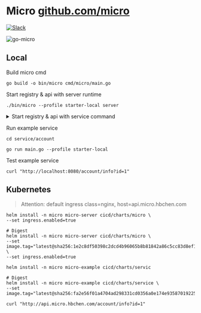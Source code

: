 # Micro [github.com/micro](http://github.com/micro)

[![Slack](https://img.shields.io/badge/slack-join-D60051.svg)](https://hbchen.slack.com/messages/CE68CJ60Z)

![go-micro](/doc/img/micro.jpg "go-micro")

## Local

Build micro cmd
```shell script
go build -o bin/micro cmd/micro/main.go
```

Start registry & api with server runtime
```shell script
./bin/micro --profile starter-local server
```

<details>
  <summary> Start registry & api with service command </summary>
Run registry service
```shell script
./bin/micro --profile starter-local service registry
```

Run API service
```shell script
./bin/micro --profile starter-local service api
```
</details>

Run example service 
```shell script
cd service/account

go run main.go --profile starter-local
```

Test example service 
```shell script
curl "http://localhost:8080/account/info?id=1"
```

## Kubernetes

> Attention: default ingress class=nginx, host=api.micro.hbchen.com

```shell
helm install -n micro micro-server cicd/charts/micro \
--set ingress.enabled=true

# Digest
helm install -n micro micro-server cicd/charts/micro \
--set image.tag="latest@sha256:1e2c8df50398c2dcd4b96065b8b81842a86c5cc83d8ef1ae96ac7b5d8432add3" \
--set ingress.enabled=true
```

```shell
helm install -n micro micro-example cicd/charts/servic

# Digest
helm install -n micro micro-example cicd/charts/service \
--set image.tag="latest@sha256:fa2e56f01a4704ad298331cd0356a0e174e9358701922552934bbd4987c9fb80"
```

```shell
curl "http://api.micro.hbchen.com/account/info?id=1"
```